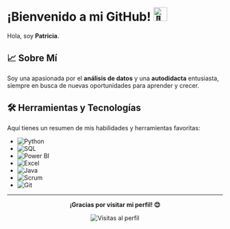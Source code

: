 
# ¡Bienvenido a mi GitHub! <picture><source srcset="https://fonts.gstatic.com/s/e/notoemoji/latest/1f44b/512.webp" type="image/webp"><img src="https://fonts.gstatic.com/s/e/notoemoji/latest/1f44b/512.gif" alt="👋" width="32" height="32"></picture>

Hola, soy **Patricia**.

## 📈 Sobre Mí

Soy una apasionada por el **análisis de datos** y una **autodidacta** entusiasta, siempre en busca de nuevas oportunidades para aprender y crecer.

## 🛠️ Herramientas y Tecnologías

Aquí tienes un resumen de mis habilidades y herramientas favoritas:

- ![Python](https://img.shields.io/badge/Python-3776AB?style=flat&logo=python&logoColor=white) 
- ![SQL](https://img.shields.io/badge/SQL-003B57?style=flat&logo=mysql&logoColor=white)
- ![Power BI](https://img.shields.io/badge/Power_BI-FFB11A?style=flat&logo=powerbi&logoColor=black)
- ![Excel](https://img.shields.io/badge/Excel-217346?style=flat&logo=microsoft-excel&logoColor=white)
- ![Java](https://img.shields.io/badge/Java-007396?style=flat&logo=java&logoColor=white)
- ![Scrum](https://img.shields.io/badge/Scrum-0066CC?style=flat&logo=scrum&logoColor=white)
- ![Git](https://img.shields.io/badge/Git-F05032?style=flat&logo=git&logoColor=white)

---

<p align="center">
    <strong>¡Gracias por visitar mi perfil! 😊</strong>
</p>

<p align="center">
    <img src="https://komarev.com/ghpvc/?username=patlpxD&style=for-the-badge&color=blue" alt="Visitas al perfil">
</p>

